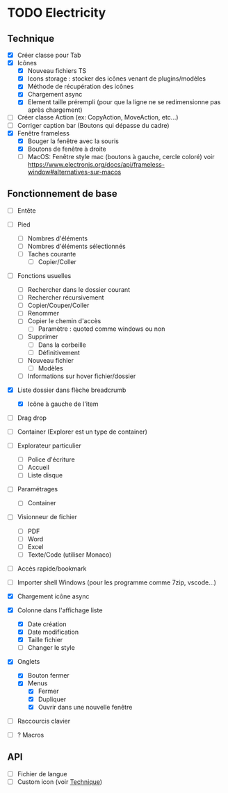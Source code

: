 # TODO Electricity
## Technique
* [x] Créer classe pour Tab
* [x] Icônes 
  * [x] Nouveau fichiers TS
  * [x] Icons storage : stocker des icônes venant de plugins/modèles
  * [x] Méthode de récupération des icônes
  * [x] Chargement async
  * [x] Element taille prérempli (pour que la ligne ne se redimensionne pas après chargement)
* [ ] Créer classe Action (ex: CopyAction, MoveAction, etc...)
* [ ] Corriger caption bar (Boutons qui dépasse du cadre)
* [x] Fenêtre frameless
  * [x] Bouger la fenêtre avec la souris
  * [x] Boutons de fenêtre à droite
  * [ ] MacOS: Fenêtre style mac (boutons à gauche, cercle coloré)
        voir https://www.electronjs.org/docs/api/frameless-window#alternatives-sur-macos
## Fonctionnement de base
* [ ] Entête
* [ ] Pied
  * [ ] Nombres d'éléments
  * [ ] Nombres d'éléments sélectionnés
  * [ ] Taches courante 
    * [ ] Copier/Coller
* [ ] Fonctions usuelles
  * [ ] Rechercher dans le dossier courant
  * [ ] Rechercher récursivement
  * [ ] Copier/Couper/Coller
  * [ ] Renommer
  * [ ] Copier le chemin d'accès
    * [ ] Paramètre : quoted comme windows ou non
  * [ ] Supprimer
    * [ ] Dans la corbeille
    * [ ] Définitivement
  * [ ] Nouveau fichier
    * [ ] Modèles
  * [ ] Informations sur hover fichier/dossier
* [x] Liste dossier dans flèche breadcrumb
  * [x] Icône à gauche de l'item 
* [ ] Drag drop
* [ ] Container (Explorer est un type de container)
* [ ] Explorateur particulier
  * [ ] Police d'écriture
  * [ ] Accueil
  * [ ] Liste disque
* [ ] Paramétrages
  * [ ] Container
* [ ] Visionneur de fichier
  * [ ] PDF
  * [ ] Word
  * [ ] Excel
  * [ ] Texte/Code (utiliser Monaco)
* [ ] Accès rapide/bookmark
* [ ] Importer shell Windows (pour les programme comme 7zip, vscode...)
* [x] Chargement icône async

* [x] Colonne dans l'affichage liste
  * [x] Date création
  * [x] Date modification
  * [x] Taille fichier
  * [ ] Changer le style
* [x] Onglets
  * [x] Bouton fermer
  * [x] Menus
    * [x] Fermer
    * [x] Dupliquer
    * [x] Ouvrir dans une nouvelle fenêtre
* [ ] Raccourcis clavier
* [ ] ? Macros
## API
* [ ] Fichier de langue
* [ ] Custom icon (voir [Technique](#technique))